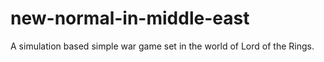 # new-normal-in-middle-east
A simulation based simple war game set in the world of Lord of the Rings.
